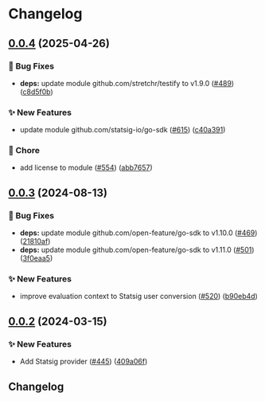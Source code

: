 # Changelog

## [0.0.4](https://github.com/jblacker/go-sdk-contrib/compare/providers/statsig/v0.0.3...providers/statsig/v0.0.4) (2025-04-26)


### 🐛 Bug Fixes

* **deps:** update module github.com/stretchr/testify to v1.9.0 ([#489](https://github.com/jblacker/go-sdk-contrib/issues/489)) ([c8d5f0b](https://github.com/jblacker/go-sdk-contrib/commit/c8d5f0b336a826f35fbe43834bcb9a063e276f28))


### ✨ New Features

* update module github.com/statsig-io/go-sdk ([#615](https://github.com/jblacker/go-sdk-contrib/issues/615)) ([c40a391](https://github.com/jblacker/go-sdk-contrib/commit/c40a391bff6046628af78cc61ecc3089c1f15e39))


### 🧹 Chore

* add license to module ([#554](https://github.com/jblacker/go-sdk-contrib/issues/554)) ([abb7657](https://github.com/jblacker/go-sdk-contrib/commit/abb76571c373582f36837587400104eb754c01b9))

## [0.0.3](https://github.com/open-feature/go-sdk-contrib/compare/providers/statsig/v0.0.2...providers/statsig/v0.0.3) (2024-08-13)


### 🐛 Bug Fixes

* **deps:** update module github.com/open-feature/go-sdk to v1.10.0 ([#469](https://github.com/open-feature/go-sdk-contrib/issues/469)) ([21810af](https://github.com/open-feature/go-sdk-contrib/commit/21810afc33fce9a3940ec9dc59e65f140fcbaa57))
* **deps:** update module github.com/open-feature/go-sdk to v1.11.0 ([#501](https://github.com/open-feature/go-sdk-contrib/issues/501)) ([3f0eaa5](https://github.com/open-feature/go-sdk-contrib/commit/3f0eaa575500baa663dc24dbfc6cf8214565471f))


### ✨ New Features

* improve evaluation context to Statsig user conversion ([#520](https://github.com/open-feature/go-sdk-contrib/issues/520)) ([b90eb4d](https://github.com/open-feature/go-sdk-contrib/commit/b90eb4de72975b4b60addefdab3f2cf20a82ff72))

## [0.0.2](https://github.com/open-feature/go-sdk-contrib/compare/providers/statsig-v0.0.1...providers/statsig/v0.0.2) (2024-03-15)


### ✨ New Features

* Add Statsig provider ([#445](https://github.com/open-feature/go-sdk-contrib/issues/445)) ([409a06f](https://github.com/open-feature/go-sdk-contrib/commit/409a06fcf0157469495cf759692f333ae9d808f6))

## Changelog
